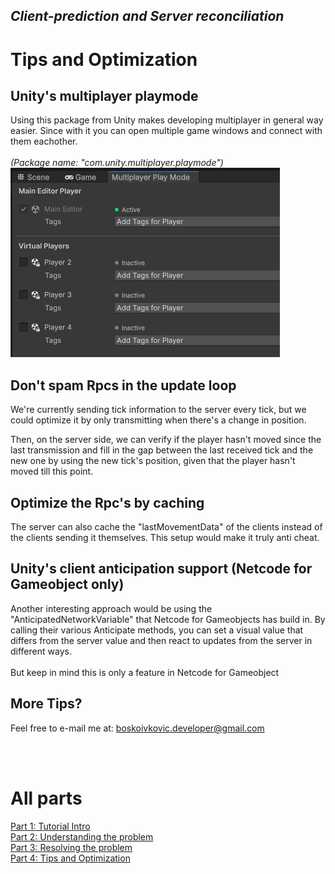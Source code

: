 ## *Client-prediction and Server reconciliation*

# Tips and Optimization

## Unity's multiplayer playmode
Using this package from Unity makes developing multiplayer in general way easier. Since with it you can open multiple game windows and connect with them eachother. <br> <br>
*(Package name: "com.unity.multiplayer.playmode")* <br>
![multiplay](images/multiplay.PNG?raw=true)

## Don't spam Rpcs in the update loop
We're currently sending tick information to the server every tick, but we could optimize it by only transmitting when there's a change in position.

Then, on the server side, we can verify if the player hasn't moved since the last transmission and fill in the gap between the last received tick and the new one by using the new tick's position, given that the player hasn't moved till this point.

## Optimize the Rpc's by caching
The server can also cache the "lastMovementData" of the clients instead of the clients sending it themselves. This setup would make it truly anti cheat.

## Unity's client anticipation support (Netcode for Gameobject **only**)
Another interesting approach would be using the "AnticipatedNetworkVariable" that Netcode for Gameobjects has build in. By calling their various Anticipate methods, you can set a visual value that differs from the server value and then react to updates from the server in different ways. <br> <br> But keep in mind this is only a feature in Netcode for Gameobject

## More Tips? <br>
Feel free to e-mail me at: boskoivkovic.developer@gmail.com

<br> <br>
# All parts
[Part 1: Tutorial Intro](Part_1.md)  <br>
[Part 2: Understanding the problem](Part_2.md)  <br>
[Part 3: Resolving the problem](Part_3.md)  <br>
[Part 4: Tips and Optimization](Part_4.md)
